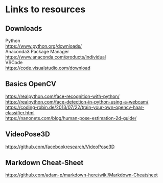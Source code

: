# Links to resources  
  
## Downloads  
Python  
https://www.python.org/downloads/  
Anaconda3 Package Manager  
https://www.anaconda.com/products/individual  
VSCode  
https://code.visualstudio.com/download  
  
  
  
## Basics OpenCV  
https://realpython.com/face-recognition-with-python/  
https://realpython.com/face-detection-in-python-using-a-webcam/  
https://coding-robin.de/2013/07/22/train-your-own-opencv-haar-classifier.html  
https://nanonets.com/blog/human-pose-estimation-2d-guide/  
  
  
## VideoPose3D  
https://github.com/facebookresearch/VideoPose3D  
  
  
## Markdown Cheat-Sheet
  https://github.com/adam-p/markdown-here/wiki/Markdown-Cheatsheet
